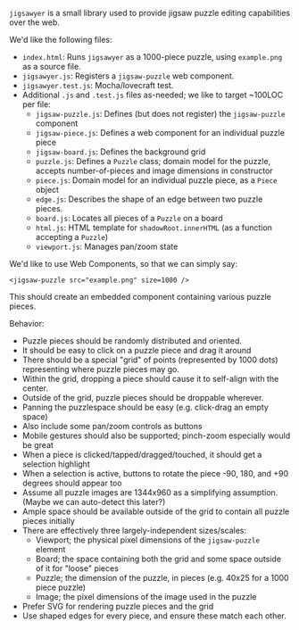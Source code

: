 `jigsawyer` is a small library used to provide jigsaw puzzle editing capabilities over the web.

We'd like the following files:

* `index.html`: Runs `jigsawyer` as a 1000-piece puzzle, using `example.png` as a source file.
* `jigsawyer.js`: Registers a `jigsaw-puzzle` web component.
* `jigsawyer.test.js`: Mocha/lovecraft test.
* Additional `.js` and `.test.js` files as-needed; we like to target ~100LOC per file:
  * `jigsaw-puzzle.js`: Defines (but does not register) the `jigsaw-puzzle` component
  * `jigsaw-piece.js`: Defines a web component for an individual puzzle piece
  * `jigsaw-board.js`: Defines the background grid
  * `puzzle.js`: Defines a `Puzzle` class; domain model for the puzzle, accepts number-of-pieces and image dimensions in constructor
  * `piece.js`: Domain model for an individual puzzle piece, as a `Piece` object
  * `edge.js`: Describes the shape of an edge between two puzzle pieces.
  * `board.js`: Locates all pieces of a `Puzzle` on a board
  * `html.js`: HTML template for `shadowRoot.innerHTML` (as a function accepting a `Puzzle`)
  * `viewport.js`: Manages pan/zoom state

We'd like to use Web Components, so that we can simply say:

```
<jigsaw-puzzle src="example.png" size=1000 />
```

This should create an embedded component containing various puzzle pieces.

Behavior:

* Puzzle pieces should be randomly distributed and oriented.
* It should be easy to click on a puzzle piece and drag it around
* There should be a special "grid" of points (represented by 1000 dots) representing where puzzle pieces may go.
* Within the grid, dropping a piece should cause it to self-align with the center.
* Outside of the grid, puzzle pieces should be droppable wherever.
* Panning the puzzlespace should be easy (e.g. click-drag an empty space)
* Also include some pan/zoom controls as buttons
* Mobile gestures should also be supported; pinch-zoom especially would be great
* When a piece is clicked/tapped/dragged/touched, it should get a selection highlight
* When a selection is active, buttons to rotate the piece -90, 180, and +90 degrees should appear too
* Assume all puzzle images are 1344x960 as a simplifying assumption. (Maybe we can auto-detect this later?)
* Ample space should be available outside of the grid to contain all puzzle pieces initially
* There are effectively three largely-independent sizes/scales:
  * Viewport; the physical pixel dimensions of the `jigsaw-puzzle` element
  * Board; the space containing both the grid and some space outside of it for "loose" pieces
  * Puzzle; the dimension of the puzzle, in pieces (e.g. 40x25 for a 1000 piece puzzle)
  * Image; the pixel dimensions of the image used in the puzzle
* Prefer SVG for rendering puzzle pieces and the grid
* Use shaped edges for every piece, and ensure these match each other.
